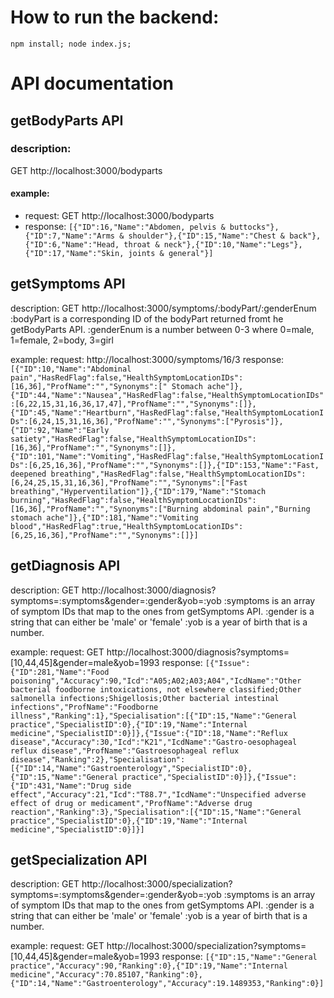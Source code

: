 # How to run the backend:
`npm install; node index.js;`

# API documentation
## getBodyParts API

### description:

GET http://localhost:3000/bodyparts

#### example:
* request:
GET http://localhost:3000/bodyparts
* response:
`[{"ID":16,"Name":"Abdomen, pelvis & buttocks"},{"ID":7,"Name":"Arms & shoulder"},{"ID":15,"Name":"Chest & back"},{"ID":6,"Name":"Head, throat & neck"},{"ID":10,"Name":"Legs"},{"ID":17,"Name":"Skin, joints & general"}]`

## getSymptoms API

description:
GET http://localhost:3000/symptoms/:bodyPart/:genderEnum
:bodyPart is a corresponding ID of the bodyPart returned fromt he getBodyParts API.
:genderEnum is a number between 0-3 where 0=male, 1=female, 2=body, 3=girl

example:
request:
http://localhost:3000/symptoms/16/3
response:
`[{"ID":10,"Name":"Abdominal pain","HasRedFlag":false,"HealthSymptomLocationIDs":[16,36],"ProfName":"","Synonyms":[" Stomach ache"]},{"ID":44,"Name":"Nausea","HasRedFlag":false,"HealthSymptomLocationIDs":[6,22,15,31,16,36,17,47],"ProfName":"","Synonyms":[]},{"ID":45,"Name":"Heartburn","HasRedFlag":false,"HealthSymptomLocationIDs":[6,24,15,31,16,36],"ProfName":"","Synonyms":["Pyrosis"]},{"ID":92,"Name":"Early satiety","HasRedFlag":false,"HealthSymptomLocationIDs":[16,36],"ProfName":"","Synonyms":[]},{"ID":101,"Name":"Vomiting","HasRedFlag":false,"HealthSymptomLocationIDs":[6,25,16,36],"ProfName":"","Synonyms":[]},{"ID":153,"Name":"Fast, deepened breathing","HasRedFlag":false,"HealthSymptomLocationIDs":[6,24,25,15,31,16,36],"ProfName":"","Synonyms":["Fast breathing","Hyperventilation"]},{"ID":179,"Name":"Stomach burning","HasRedFlag":false,"HealthSymptomLocationIDs":[16,36],"ProfName":"","Synonyms":["Burning abdominal pain","Burning stomach ache"]},{"ID":181,"Name":"Vomiting blood","HasRedFlag":true,"HealthSymptomLocationIDs":[6,25,16,36],"ProfName":"","Synonyms":[]}]`

## getDiagnosis API

description:
GET http://localhost:3000/diagnosis?symptoms=:symptoms&gender=:gender&yob=:yob
:symptoms is an array of symptom IDs that map to the ones from getSymptoms API.
:gender is a string that can either be 'male' or 'female'
:yob is a year of birth that is a number.

example:
request:
GET http://localhost:3000/diagnosis?symptoms=[10,44,45]&gender=male&yob=1993
response:
`[{"Issue":{"ID":281,"Name":"Food poisoning","Accuracy":90,"Icd":"A05;A02;A03;A04","IcdName":"Other bacterial foodborne intoxications, not elsewhere classified;Other salmonella infections;Shigellosis;Other bacterial intestinal infections","ProfName":"Foodborne illness","Ranking":1},"Specialisation":[{"ID":15,"Name":"General practice","SpecialistID":0},{"ID":19,"Name":"Internal medicine","SpecialistID":0}]},{"Issue":{"ID":18,"Name":"Reflux disease","Accuracy":30,"Icd":"K21","IcdName":"Gastro-oesophageal reflux disease","ProfName":"Gastroesophageal reflux disease","Ranking":2},"Specialisation":[{"ID":14,"Name":"Gastroenterology","SpecialistID":0},{"ID":15,"Name":"General practice","SpecialistID":0}]},{"Issue":{"ID":431,"Name":"Drug side effect","Accuracy":21,"Icd":"T88.7","IcdName":"Unspecified adverse effect of drug or medicament","ProfName":"Adverse drug reaction","Ranking":3},"Specialisation":[{"ID":15,"Name":"General practice","SpecialistID":0},{"ID":19,"Name":"Internal medicine","SpecialistID":0}]}]`

## getSpecialization API

description:
GET http://localhost:3000/specialization?symptoms=:symptoms&gender=:gender&yob=:yob
:symptoms is an array of symptom IDs that map to the ones from getSymptoms API.
:gender is a string that can either be 'male' or 'female'
:yob is a year of birth that is a number.

example:
request:
GET http://localhost:3000/specialization?symptoms=[10,44,45]&gender=male&yob=1993
response:
`[{"ID":15,"Name":"General practice","Accuracy":90,"Ranking":0},{"ID":19,"Name":"Internal medicine","Accuracy":70.85107,"Ranking":0},{"ID":14,"Name":"Gastroenterology","Accuracy":19.1489353,"Ranking":0}]`


